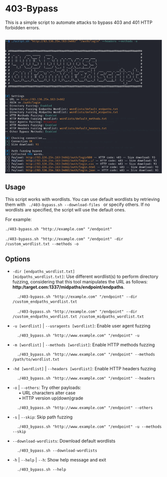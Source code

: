 403-Bypass 
====

This is a simple script to automate attacks to bypass 403 and 401 HTTP forbidden errors.
<br><br>

<img src="images/preview.png" alt="preview">

Usage
----------
This script works with wordlists. You can use default wordlists by retrieving them with <code> ./403-bypass.sh --download-files </code> or specify others.
If no wordlists are specified, the script will use the default ones.

For example:

    ./403-bypass.sh "http://example.com" "/endpoint"

    ./403-bypass.sh "http://example.com" "/endpoint" -dir /custom_wordlist.txt --methods -o

Options
----------

- <code>-dir [endpaths_wordlist.txt] [midpaths_wordlist.txt]</code>: Use different wordlist(s) to perform directory fuzzing, considering that this tool manipulates the URL as follows: <b>http:/target.com:1337/midpaths/endpoint/endpaths</b>.


        ./403-bypass.sh "http://example.com" "/endpoint" --dir /custom_endpaths_wordlist.txt
  
        ./403-bypass.sh "http://example.com" "/endpoint" --dir /custom_endpaths_wordlist.txt /custom_midpaths_wordlist.txt


- <code>-u [wordlist]</code> | <code>--usragents [wordlist]</code>: Enable user agent fuzzing

        ./403_bypass.sh "http://www.example.com" "/endpoint" -u

- <code>-m [wordlist]</code> | <code>--methods [wordlist]</code>: Enable HTTP methods fuzzing

        ./403_bypass.sh "http://www.example.com" "/endpoint" --methods /path/to/wordlist.txt

- <code>-hd [wordlist]</code> | <code>--headers [wordlist]</code>: Enable HTTP headers fuzzing

        ./403_bypass.sh "http://www.example.com" "/endpoint" --headers

- <code>-o</code> | <code>--others</code>: Try other payloads:
    <br/> &nbsp;&nbsp;&nbsp;&nbsp; • URL characters alter case
    <br/> &nbsp;&nbsp;&nbsp;&nbsp; • HTTP version up(down)grade

        ./403_bypass.sh "http://www.example.com" "/endpoint" --others

- <code>-s</code> | <code>--skip</code>: Skip path fuzzing

        ./403_bypass.sh "http://www.example.com" "/endpoint" -u --methods --skip

- <code>--download-wordlists</code>: Download default wordlists

        ./403_bypass.sh --download-wordlists

- <code>-h</code> | <code>--help</code> | <code>--h</code>: Show help message and exit

        ./403_bypass.sh --help
